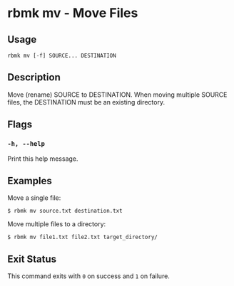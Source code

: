 # rbmk mv - Move Files

## Usage

```
rbmk mv [-f] SOURCE... DESTINATION
```

## Description

Move (rename) SOURCE to DESTINATION. When moving multiple SOURCE files,
the DESTINATION must be an existing directory.

## Flags

### `-h, --help`

Print this help message.

## Examples

Move a single file:

```
$ rbmk mv source.txt destination.txt
```

Move multiple files to a directory:

```
$ rbmk mv file1.txt file2.txt target_directory/
```

## Exit Status

This command exits with `0` on success and `1` on failure.
